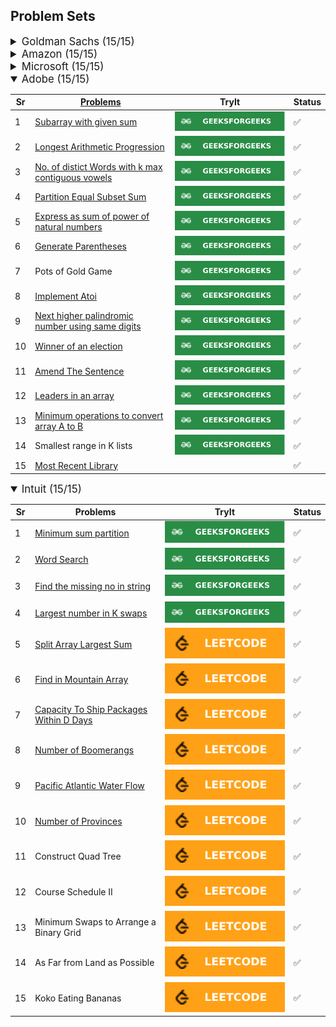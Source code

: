 

## Problem Sets

<details>
<summary style="font-size: 1.2em">Goldman Sachs (15/15)</summary>

Sr  | [Problems](./goldman-sachs/README.md)                                                                                     | TryIt                                                                                                                                     | Status
----|---------------------------------------------------------------------------------------------------------------------------|-------------------------------------------------------------------------------------------------------------------------------------------|---------
1   | [Print Anagrams Together](./goldman-sachs/print-anagrams-together.md)                                                     | [![Problem Link](./assets/gfg.svg)](https://practice.geeksforgeeks.org/problems/print-anagrams-together/1/#)                              | ✅
2   | [Overlapping Rectangles](./goldman-sachs/overlapping-rectangles1924.md)                                                   | [![Problem Link](./assets/gfg.svg)](https://practice.geeksforgeeks.org/problems/overlapping-rectangles1924/1/)                            | ✅
3   | [Count the subarrays having product less than k](./goldman-sachs/count-the-subarrays-having-product-less-than-k1708.md)   | [![Problem Link](./assets/gfg.svg)](https://practice.geeksforgeeks.org/problems/count-the-subarrays-having-product-less-than-k1708/1/)    | ✅
4   | [Run Length Encoding](./goldman-sachs/run-length-encoding.md)                                                             | [![Problem Link](./assets/gfg.svg)](https://practice.geeksforgeeks.org/problems/run-length-encoding/1/)                                   | ✅
5   | [Ugly Number](./goldman-sachs/ugly-numbers2254.md)                                                                        | [![Problem Link](./assets/gfg.svg)](https://practice.geeksforgeeks.org/problems/ugly-numbers2254/1/)                                      | ✅
6   | [Greatest Common Divisor of Strings](./goldman-sachs/greatest-common-divisor-of-strings.md)                               | [![Problem Link](./assets/lc.svg)](https://leetcode.com/problems/greatest-common-divisor-of-strings/)                                     | ✅
7   | [Find the position of M-th item](./goldman-sachs/find-the-position-of-m-th-item1723.md)                                   | [![Problem Link](./assets/gfg.svg)](https://practice.geeksforgeeks.org/problems/find-the-position-of-m-th-item1723/1#)                    | ✅
8   | [Total Decoding Messages](./goldman-sachs/total-decoding-messages1235.md)                                                 | [![Problem Link](./assets/gfg.svg)](https://practice.geeksforgeeks.org/problems/total-decoding-messages1235/1/)                           | ✅
9   | [Number following a pattern](./goldman-sachs/number-following-a-pattern3126.md)                                           | [![Problem Link](./assets/gfg.svg)](https://practice.geeksforgeeks.org/problems/number-following-a-pattern3126/1#)                        | ✅
10  | [Max 10 numbers in a list having 10M entries](./goldman-sachs/k-largest-elements3736.md)                                  | [![Problem Link](./assets/gfg.svg)](https://practice.geeksforgeeks.org/problems/k-largest-elements3736/1)                                 | ✅
11  | [Find Missing And Repeating](./goldman-sachs/find-missing-and-repeating2512.md)                                           | [![Problem Link](./assets/gfg.svg)](https://practice.geeksforgeeks.org/problems/find-missing-and-repeating2512/1/#)                       | ✅
12  | [Squares in N*N Chessboard](./goldman-sachs/squares-in-nn-chessboard1801.md)                                              | [![Problem Link](./assets/gfg.svg)](https://practice.geeksforgeeks.org/problems/squares-in-nn-chessboard1801/1)                           | ✅
13  | [Decode the string](./goldman-sachs/decode-the-string2444.md)                                                             | [![Problem Link](./assets/gfg.svg)](https://practice.geeksforgeeks.org/problems/decode-the-string2444/1)                                  | ✅
14  | [Minimum Size Subarray Sum](./goldman-sachs/minimum-size-subarray-sum.md)                                                 | [![Problem Link](./assets/lc.svg)](https://leetcode.com/problems/minimum-size-subarray-sum/)                                              | ✅
15  | [Array Pair Sum Divisibility Problem](./goldman-sachs/array-pair-sum-divisibility-problem3257.md)                         | [![Problem Link](./assets/gfg.svg)](https://practice.geeksforgeeks.org/problems/array-pair-sum-divisibility-problem3257/1#)               | ✅

</details>

<details>
<summary style="font-size: 1.2em">Amazon (15/15)</summary>

Sr  | [Problems](./amazon/README.md)                                                                                | TryIt                                                                                                                                     | Status
----|---------------------------------------------------------------------------------------------------------------|-------------------------------------------------------------------------------------------------------------------------------------------|---------
1   | [Maximum Profit](./amazon/maximum-profit.md)                                                                  | [![Problem Link](./assets/gfg.svg)](https://practice.geeksforgeeks.org/problems/maximum-profit4657/1)                                     | ✅
2   | [Longest Mountain in Array](./amazon/longest-mountain-in-array.md)                                            | [![Problem Link](./assets/lc.svg)](https://leetcode.com/problems/longest-mountain-in-array/)                                              | ✅
3   | [IPL 2021 - Match Day 2](./amazon/ipl-2021-match-day-2.md)                                                    | [![Problem Link](./assets/gfg.svg)](https://practice.geeksforgeeks.org/problems/deee0e8cf9910e7219f663c18d6d640ea0b87f87/1/)              | ✅
4   | [Brackets in Matrix Chain Multiplication](./brackets-in-matrix-chain-multiplication.md)                       | [![Problem Link](./assets/gfg.svg)](https://practice.geeksforgeeks.org/problems/brackets-in-matrix-chain-multiplication1024/1/)           | ✅
5   | [Phone directory](./amazon/phone-directory.md)                                                                | [![Problem Link](./assets/gfg.svg)](https://practice.geeksforgeeks.org/problems/phone-directory4628/1/)                                   | ✅
6   | [Maximum of all subarrays of size k](./amazon/maximum-of-all-subarrays-of-size.md)                            | [![Problem Link](./assets/gfg.svg)](https://practice.geeksforgeeks.org/problems/maximum-of-all-subarrays-of-size-k3101/1)                 | ✅
7   | [First non-repeating character in a stream](./amazon/first-non-repeating-character-in-a-stream.md)            | [![Problem Link](./assets/gfg.svg)](https://practice.geeksforgeeks.org/problems/first-non-repeating-character-in-a-stream1216/1)          | ✅
8   | [Count ways to N'th Stair(Order does not matter)](./amazon/count-ways-to-nth-stairorder-does-not-matter.md)   | [![Problem Link](./assets/gfg.svg)](https://practice.geeksforgeeks.org/problems/count-ways-to-nth-stairorder-does-not-matter1322/1/)      | ✅
9   | [Is Sudoku Valid](./amazon/is-sudoku-valid.md)                                                                | [![Problem Link](./assets/gfg.svg)](https://practice.geeksforgeeks.org/problems/is-sudoku-valid4820/1/)                                   | ✅
10  | [Nuts and Bolts Problem](./amazon/nuts-and-bolts-problem.md)                                                  | [![Problem Link](./assets/gfg.svg)](https://practice.geeksforgeeks.org/problems/nuts-and-bolts-problem0431/1)                             | ✅
11  | [Serialize and Deserialize a Binary Tree](./amazon/serialize-and-deserialize-a-binary-tree.md)                | [![Problem Link](./assets/gfg.svg)](https://practice.geeksforgeeks.org/problems/serialize-and-deserialize-a-binary-tree/1)                | ✅
12  | [Column name from a given column number](./amazon/column-name-from-a-given-column-number.md)                  | [![Problem Link](./assets/gfg.svg)](https://practice.geeksforgeeks.org/problems/column-name-from-a-given-column-number4244/1/)            | ✅
13  | [Rotting Oranges](./amazon/rotting-oranges.md)                                                                | [![Problem Link](./assets/lc.svg)](https://leetcode.com/problems/rotting-oranges/)                                                        | ✅
14  | [Burning Tree](./amazon/burning-tree.md)                                                                      | [![Problem Link](./assets/gfg.svg)](https://practice.geeksforgeeks.org/problems/burning-tree/1/)                                          | ✅
15  | [Delete N nodes after M nodes of a linked list](./amazon/delete-n-nodes-after-m-nodes-of-a-linked-list.md)    | [![Problem Link](./assets/gfg.svg)](https://practice.geeksforgeeks.org/problems/delete-n-nodes-after-m-nodes-of-a-linked-list/1/)         | ✅

</details>

<details>
<summary style="font-size: 1.2em">Microsoft (15/15)</summary>

Sr  | [Problems](./microsoft/README.md)                                                                     | TryIt                                                                                                                                     | Status
----|---------------------------------------------------------------------------------------                |-------------------------------------------------------------------------------------------------------------------------------------------|---------
1   | [Minimum sum partition](./microsoft/minimum-sum-partition.md)                                         | [![Problem Link](./assets/gfg.svg)](https://practice.geeksforgeeks.org/problems/minimum-sum-partition3317/1/)                             | ✅
2   | [Prerequisite Tasks](./microsoft/prerequisite-tasks.md)                                               | [![Problem Link](./assets/gfg.svg)](https://practice.geeksforgeeks.org/problems/prerequisite-tasks/1/)                                    | ✅
3   | [Rotate by 90 degree](./microsoft/rotate-by-90-degree.md)                                             | [![Problem Link](./assets/gfg.svg)](https://practice.geeksforgeeks.org/problems/rotate-by-90-degree0356/1/)                               | ✅
4   | [Spirally traversing a matrix](./microsoft/spirally-traversing-a-matrix.md)                           | [![Problem Link](./assets/gfg.svg)](https://practice.geeksforgeeks.org/problems/spirally-traversing-a-matrix-1587115621/1/)               | ✅
5   | [Stock span problem](./microsoft/stock-span-problem.md)                                               | [![Problem Link](./assets/gfg.svg)](https://practice.geeksforgeeks.org/problems/stock-span-problem-1587115621/1)                          | ✅
6   | [Possible Words From Phone Digits](./microsoft/possible-words-from-phone-digits.md)                   | [![Problem Link](./assets/gfg.svg)](https://practice.geeksforgeeks.org/problems/possible-words-from-phone-digits-1587115620/1/)           | ✅
7   | [Unit Area of largest region of 1's](./microsoft/length-of-largest-region-of-1s.md)                   | [![Problem Link](./assets/gfg.svg)](https://practice.geeksforgeeks.org/problems/length-of-largest-region-of-1s-1587115620/1/)             | ✅
8   | [Connect Nodes at Same Level](./microsoft/connect-nodes-at-same-level.md)                             | [![Problem Link](./assets/gfg.svg)](https://practice.geeksforgeeks.org/problems/connect-nodes-at-same-level/1/)                           | ✅
9   | [Count Number of SubTrees having given Sum](./microsoft/count-number-of-subtrees-having-given-sum.md) | [![Problem Link](./assets/gfg.svg)](https://practice.geeksforgeeks.org/problems/count-number-of-subtrees-having-given-sum/1/)             | ✅
10  | [Stickler Thief](./microsoft/stickler-theif.md)                                                       | [![Problem Link](./assets/gfg.svg)](https://practice.geeksforgeeks.org/problems/stickler-theif-1587115621/1/)                             | ✅
11  | [Generate Binary Numbers](./microsoft/generate-binary-numbers.md)                                     | [![Problem Link](./assets/gfg.svg)](https://practice.geeksforgeeks.org/problems/generate-binary-numbers-1587115620/1/)                    | ✅
12  | [Find All Four Sum Numbers](./microsoft/find-all-four-sum-numbers.md)                                 | [![Problem Link](./assets/gfg.svg)](https://practice.geeksforgeeks.org/problems/find-all-four-sum-numbers1732/1)                          | ✅
13  | [Bridge edge in a graph](./microsoft/bridge-edge-in-graph.md)                                         | [![Problem Link](./assets/gfg.svg)](https://practice.geeksforgeeks.org/problems/bridge-edge-in-graph/1)                                   | ✅
14  | [Minimum steps to destination](./microsoft/minimum-steps-to-destination.md)                           | [![Problem Link](./assets/gfg.svg)](https://practice.geeksforgeeks.org/problems/minimum-number-of-steps-to-reach-a-given-number5234/1/)   | ✅
15  | [Alien Dictionary](./microsoft/alien-dictionary.md)                                                   | [![Problem Link](./assets/gfg.svg)](https://practice.geeksforgeeks.org/problems/alien-dictionary/1/)                                      | ✅

</details>

<details open>
<summary style="font-size: 1.2em">Adobe (15/15)</summary>

Sr  | [Problems](./adobe/README.md)                                                                             | TryIt                                                                                                                                                                 | Status
----|-----------------------------------------------------------------------------------------------------------|-----------------------------------------------------------------------------------------------------------------------------------------------------------------------|---------
1   | [Subarray with given sum](./adobe/subarray-with-given-sum.md)                                             | [![Problem Link](./assets/gfg.svg)](https://practice.geeksforgeeks.org/problems/subarray-with-given-sum-1587115621/1)                                                 | ✅
2   | [Longest Arithmetic Progression](./adobe/longest-arithmetic-progression.md)                               | [![Problem Link](./assets/gfg.svg)](https://practice.geeksforgeeks.org/problems/longest-arithmetic-progression1019/1/)                                                | ✅
3   | [No. of distict Words with k max contiguous vowels](./adobe/kmax-cont-vowels.md)                          | [![Problem Link](./assets/gfg.svg)](https://practice.geeksforgeeks.org/problems/7b9d245852bd8caf8a27d6d3961429f0a2b245f1/1/)                                          | ✅
4   | [Partition Equal Subset Sum](./adobe/subset-sum-problem.md)                                               | [![Problem Link](./assets/gfg.svg)](https://practice.geeksforgeeks.org/problems/subset-sum-problem2014/1)                                                             | ✅
5   | [Express as sum of power of natural numbers](./adobe/sum-of-power-of-natural-numbers.md)                  | [![Problem Link](./assets/gfg.svg)](https://practice.geeksforgeeks.org/problems/express-as-sum-of-power-of-natural-numbers5647/1)                                     | ✅
6   | [Generate Parentheses](./adobe/generate-parentheses.md)                                                   | [![Problem Link](./assets/gfg.svg)](https://practice.geeksforgeeks.org/problems/generate-all-possible-parentheses/1/)                                                 | ✅
7   | Pots of Gold Game                                                                                         | [![Problem Link](./assets/gfg.svg)](https://practice.geeksforgeeks.org/problems/pots-of-gold-game/1/)                                                                 | ✅
8   | [Implement Atoi](./adobe/implement-atoi.md)                                                               | [![Problem Link](./assets/gfg.svg)](https://practice.geeksforgeeks.org/problems/implement-atoi/1/)                                                                    | ✅
9   | [Next higher palindromic number using same digits](./adobe/next-higher-palindromic-number-same-digit.md)  | [![Problem Link](./assets/gfg.svg)](https://practice.geeksforgeeks.org/problems/next-higher-palindromic-number-using-the-same-set-of-digits5859/1/)                   | ✅
10  | [Winner of an election](./adobe/winner-of-an-election.md)                                                 | [![Problem Link](./assets/gfg.svg)](https://practice.geeksforgeeks.org/problems/winner-of-an-election-where-votes-are-represented-as-candidate-names-1587115621/1/)   | ✅
11  | [Amend The Sentence](./adobe/amend-the-sentence.md)                                                       | [![Problem Link](./assets/gfg.svg)](https://practice.geeksforgeeks.org/problems/amend-the-sentence3235/1)                                                             | ✅
12  | [Leaders in an array](./adobe/leaders-in-an-array.md)                                                     | [![Problem Link](./assets/gfg.svg)](https://practice.geeksforgeeks.org/problems/leaders-in-an-array-1587115620/1/)                                                    | ✅
13  | [Minimum operations to convert array A to B](./adobe/minimum-insertions-to-make-two-arrays-equal.md)      | [![Problem Link](./assets/gfg.svg)](https://practice.geeksforgeeks.org/problems/minimum-insertions-to-make-two-arrays-equal/1/)                                       | ✅
14  | Smallest range in K lists                                                                                 | [![Problem Link](./assets/gfg.svg)](https://practice.geeksforgeeks.org/problems/find-smallest-range-containing-elements-from-k-lists/1/)                              | ✅
15  | [Most Recent Library](./adobe/most-recent-library.md)                                                     |                                                                                                                                                                       | ✅

</details>

<details open>
<summary style="font-size: 1.2em">Intuit (15/15)</summary>

Sr  | Problems                                                                                          | TryIt                                                                                                                     | Status
----|---------------------------------------------------------------------------------------------------|---------------------------------------------------------------------------------------------------------------------------|--------
1   | [Minimum sum partition](./intuit/minimum-sum-partition.md)                                        | [![Problem Link](./assets/gfg.svg)](https://practice.geeksforgeeks.org/problems/minimum-sum-partition3317/1/)             | ✅
2   | [Word Search](./intuit/word-search.md)                                                            | [![Problem Link](./assets/gfg.svg)](https://practice.geeksforgeeks.org/problems/word-search/1/)                           | ✅
3   | [Find the missing no in string](./intuit/missing-no-in-string.md)                                 | [![Problem Link](./assets/gfg.svg)](https://practice.geeksforgeeks.org/problems/find-the-missing-no-in-string/1/)         | ✅
4   | [Largest number in K swaps](./intuit/largest-number-in-k-swaps.md)                                | [![Problem Link](./assets/gfg.svg)](https://practice.geeksforgeeks.org/problems/largest-number-in-k-swaps-1587115620/1)   | ✅
5   | [Split Array Largest Sum](./intuit/split-array-largest-sum.md)                                    | [![Problem Link](./assets/lc.svg)](https://leetcode.com/problems/split-array-largest-sum/)                                | ✅
6   | [Find in Mountain Array](./intuit/find-in-mountain-array.md)                                      | [![Problem Link](./assets/lc.svg)](https://leetcode.com/problems/find-in-mountain-array/)                                 | ✅
7   | [Capacity To Ship Packages Within D Days](./intuit/capacity-to-ship-packages-within-d-days.md)    | [![Problem Link](./assets/lc.svg)](https://leetcode.com/problems/capacity-to-ship-packages-within-d-days/)                | ✅
8   | [Number of Boomerangs](./intuit/number-of-boomerangs.md)                                          | [![Problem Link](./assets/lc.svg)](https://leetcode.com/problems/number-of-boomerangs/)                                   | ✅
9   | [Pacific Atlantic Water Flow](./intuit/pacific-atlantic-water-flow.md)                            | [![Problem Link](./assets/lc.svg)](https://leetcode.com/problems/pacific-atlantic-water-flow/)                            | ✅
10  | [Number of Provinces](./intuit/number-of-provinces.md)                                            | [![Problem Link](./assets/lc.svg)](https://leetcode.com/problems/number-of-provinces/)                                    | ✅
11  | Construct Quad Tree                                                                               | [![Problem Link](./assets/lc.svg)](https://leetcode.com/problems/construct-quad-tree/)                                    | ✅
12  | Course Schedule II                                                                                | [![Problem Link](./assets/lc.svg)](https://leetcode.com/problems/course-schedule-ii/)                                     | ✅ 
13  | Minimum Swaps to Arrange a Binary Grid                                                            | [![Problem Link](./assets/lc.svg)](https://leetcode.com/problems/minimum-swaps-to-arrange-a-binary-grid/)                 | ✅
14  | As Far from Land as Possible                                                                      | [![Problem Link](./assets/lc.svg)](https://leetcode.com/problems/as-far-from-land-as-possible/)                           | ✅
15  | Koko Eating Bananas                                                                               | [![Problem Link](./assets/lc.svg)](https://leetcode.com/problems/koko-eating-bananas/)                                    | ✅

</details>
